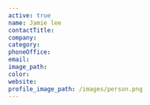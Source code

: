 ```yaml
---
active: true
name: Jamie lee
contactTitle:
company:
category:
phoneOffice:
email:
image_path:
color:
website:
profile_image_path: /images/person.png
---
```

